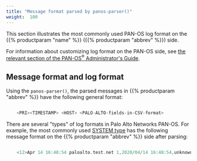```yaml
---
title: "Message format parsed by panos-parser()"
weight:  100
---
```

<!-- DISCLAIMER: This file is based on the syslog-ng Open Source Edition documentation https://github.com/balabit/syslog-ng-ose-guides/commit/2f4a52ee61d1ea9ad27cb4f3168b95408fddfdf2 and is used under the terms of The syslog-ng Open Source Edition Documentation License. The file has been modified by Axoflow. -->

This section illustrates the most commonly used PAN-OS log format on the {{% productparam "name" %}} ({{% productparam "abbrev" %}}) side.

For information about customizing log format on the PAN-OS side, see [the relevant section of the PAN-OS<sup>®</sup> Administrator's Guide](https://docs.paloaltonetworks.com/pan-os/8-1/pan-os-admin/monitoring/use-syslog-for-monitoring/syslog-field-descriptions/custom-logevent-format.html).


## Message format and log format

Using the `panos-parser()`, the parsed messages in {{% productparam "abbrev" %}} have the following general format:

```c

    <PRI><TIMESTAMP> <HOST> <PALO-ALTO-fields-in-CSV-format>

```

There are several "types" of log formats in Palo Alto Networks PAN-OS. For example, the most commonly used [SYSTEM type](https://docs.paloaltonetworks.com/pan-os/9-1/pan-os-admin/monitoring/use-syslog-for-monitoring/syslog-field-descriptions/system-log-fields.html) has the following message format on the {{% productparam "abbrev" %}} side after parsing:

```c

    <12>Apr 14 16:48:54 paloalto.test.net 1,2020/04/14 16:48:54,unknown,SYSTEM,auth,0,2020/04/14 16:48:54,,auth-fail,,0,0,general,medium,failed authentication for user 'admin'. Reason: Invalid username/password. From: 10.0.10.55.,1718,0x0,0,0,0,0,,paloalto

```

